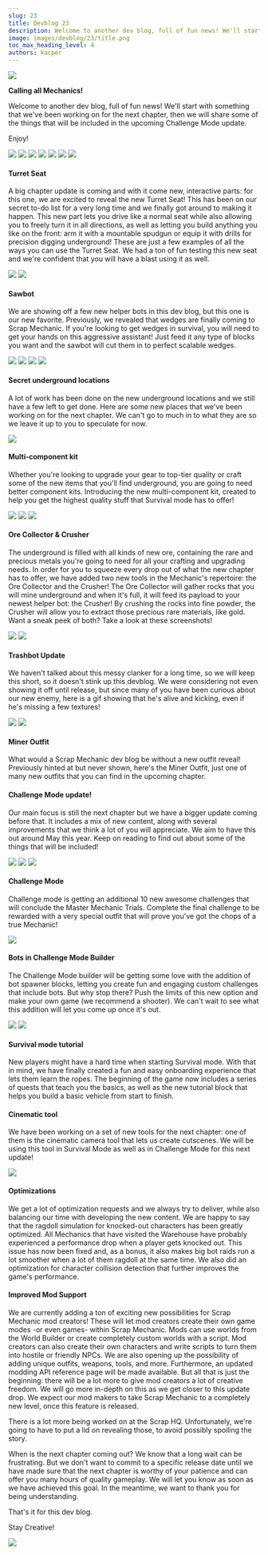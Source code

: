 ```yaml
---
slug: 23
title: Devblog 23
description: Welcome to another dev blog, full of fun news! We'll start with something that we've been working on for the next chapter, then we will share some of the things that will be included in the upcoming Challenge Mode update.
image: images/devblog/23/title.png
toc_max_heading_level: 4
authors: kacper
---
```


![](https://i.imgur.com/rwCiYEI.png)

**Calling all Mechanics!**

Welcome to another dev blog, full of fun news! 
We'll start with something that we've been working on for the next chapter, then we will share some of the things that will be included in the upcoming Challenge Mode update. 
<!--truncate-->
Enjoy!

![](https://i.imgur.com/8X5v78L.gif)
![](https://i.imgur.com/pRJx2Qh.gif)
![](https://i.imgur.com/2ZE7WOn.gif)
![](https://i.imgur.com/ZYveizo.gif)
![](https://i.imgur.com/4bZWq15.gif)
![](https://i.imgur.com/8x7mIUs.png)
![](https://i.imgur.com/wlKDlhW.png)

#### Turret Seat
A big chapter update is coming and with it come new, interactive parts: for this one, we are excited to reveal the new Turret Seat! 
This has been on our secret to-do list for a very long time and we finally got around to making it happen.
This new part lets you drive like a normal seat while also allowing you to freely turn it in all directions, as well as letting you build anything you like on the front: arm it with a mountable spudgun or equip it with drills for precision digging underground! 
These are just a few examples of all the ways you can use the Turret Seat.
We had a ton of fun testing this new seat and we're confident that you will have a blast using it as well.

![](https://i.imgur.com/Eyi0QYH.png)
![](https://i.imgur.com/vjvcL6o.png)

#### Sawbot
We are showing off a few new helper bots in this dev blog, but this one is our new favorite. 
Previously, we revealed that wedges are finally coming to Scrap Mechanic. 
If you're looking to get wedges in survival, you will need to get your hands on this aggressive assistant! 
Just feed it any type of blocks you want and the sawbot will cut them in to perfect scalable wedges.

![](https://i.imgur.com/bxUnQGJ.png)
![](https://i.imgur.com/mVGqkCz.png)
![](https://i.imgur.com/5C1EJvJ.png)
![](https://i.imgur.com/1BJIpoK.png)

#### Secret underground locations
A lot of work has been done on the new underground locations and we still have a few left to get done. 
Here are some new places that we've been working on for the next chapter. 
We can't go to much in to what they are so we leave it up to you to speculate for now. 

![](https://i.imgur.com/lFLxIYB.png)

#### Multi-component kit
Whether you're looking to upgrade your gear to top-tier quality or craft some of the new items that you'll find underground, you are going to need better component kits. 
Introducing the new multi-component kit, created to help you get the highest quality stuff that Survival mode has to offer!

![](https://i.imgur.com/t7AwaJt.png)
![](https://i.imgur.com/R4rpoI2.jpg)
![](https://i.imgur.com/EATWMhB.png)

#### Ore Collector & Crusher
The underground is filled with all kinds of new ore, containing the rare and precious metals you're going to need for all your crafting and upgrading needs. 
In order for you to squeeze every drop out of what the new chapter has to offer, we have added two new tools in the Mechanic's repertoire: the Ore Collector and the Crusher! 
The Ore Collector will gather rocks that you will mine underground and when it's full, it will feed its payload to your newest helper bot: the Crusher!
By crushing the rocks into fine powder, the Crusher will allow you to extract those precious rare materials, like gold. 
Want a sneak peek of both? Take a look at these screenshots!

![](https://i.imgur.com/k4RsjiO.gif)
![](https://i.imgur.com/PsspDya.gif)

#### Trashbot Update
We haven't talked about this messy clanker for a long time, so we will keep this short, so it doesn't stink up this devblog. 
We were considering not even showing it off until release, but since many of you have been curious about our new enemy, here is a gif showing that he's alive and kicking, even if he's missing a few textures!

![](https://i.imgur.com/ZGRiyzI.png)
![](https://i.imgur.com/e8YM4zM.png)

#### Miner Outfit
What would a Scrap Mechanic dev blog be without a new outfit reveal! 
Previously hinted at but never shown, here's the Miner Outfit, just one of many new outfits that you can find in the upcoming chapter.

#### Challenge Mode update!
Our main focus is still the next chapter but we have a bigger update coming before that. 
It includes a mix of new content, along with several improvements that we think a lot of you will appreciate. 
We aim to have this out around May this year. 
Keep on reading to find out about some of the things that will be included!
  
![](https://i.imgur.com/S72bTaD.jpg)
![](https://i.imgur.com/ssWEsfG.jpg)
![](https://i.imgur.com/FxzuEfD.jpg)

#### Challenge Mode
Challenge mode is getting an additional 10 new awesome challenges that will conclude the Master Mechanic Trials. 
Complete the final challenge to be rewarded with a very special outfit that will prove you've got the chops of a true Mechanic!

![](https://i.imgur.com/w8BvI7H.gif)

#### Bots in Challenge Mode Builder
The Challenge Mode builder will be getting some love with the addition of bot spawner blocks, letting you create fun and engaging custom challenges that include bots. 
But why stop there? 
Push the limits of this new option and make your own game (we recommend a shooter). 
We can't wait to see what this addition will let you come up once it's out.

![](https://i.imgur.com/6T17LPD.gif)
![](https://i.imgur.com/n0K7oEf.gif)

#### Survival mode tutorial
New players might have a hard time when starting Survival mode. 
With that in mind, we have finally created a fun and easy onboarding experience that lets them learn the ropes.
The beginning of the game now includes a series of quests that teach you the basics, as well as the new tutorial block that helps you build a basic vehicle from start to finish. 

#### Cinematic tool
We have been working on a set of new tools for the next chapter: one of them is the cinematic camera tool that lets us create cutscenes.
We will be using this tool in Survival Mode as well as in Challenge Mode for this next update!

![](https://i.imgur.com/nt0LERS.gif)

#### Optimizations
We get a lot of optimization requests and we always try to deliver, while also balancing our time with developing the new content. 
We are happy to say that the ragdoll simulation for knocked-out characters has been greatly optimized. 
All Mechanics that have visited the Warehouse have probably experienced a performance drop when a player gets knocked out. 
This issue has now been fixed and, as a bonus, it also makes big bot raids run a lot smoother when a lot of them ragdoll at the same time. 
We also did an optimization for character collision detection that further improves the game's performance.

#### Improved Mod Support
We are currently adding a ton of exciting new possibilities for Scrap Mechanic mod creators!
These will let mod creators create their own game modes -or even games- within Scrap Mechanic. 
Mods can use worlds from the World Builder or create completely custom worlds with a script. 
Mod creators can also create their own characters and write scripts to turn them into hostile or friendly NPCs. 
We are also opening up the possibility of adding unique outfits, weapons, tools, and more. 
Furthermore, an updated modding API reference page will be made available. 
But all that is just the beginning: there will be a lot more to give mod creators a lot of creative freedom. 
We will go more in-depth on this as we get closer to this update drop.
We expect our mod makers to take Scrap Mechanic to a completely new level, once this feature is released. 

There is a lot more being worked on at the Scrap HQ. 
Unfortunately, we're going to have to put a lid on revealing those, to avoid possibly spoiling the story. 

When is the next chapter coming out?
We know that a long wait can be frustrating. 
But we don't want to commit to a specific release date until we have made sure that the next chapter is worthy of your patience and can offer you many hours of quality gameplay. 
We will let you know as soon as we have achieved this goal. In the meantime, we want to thank you for being understanding. 

That's it for this dev blog. 

Stay Creative!

![](https://i.imgur.com/969Ed1Z.gif)